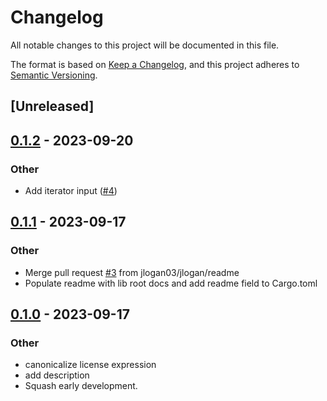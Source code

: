 # Changelog
All notable changes to this project will be documented in this file.

The format is based on [Keep a Changelog](https://keepachangelog.com/en/1.0.0/),
and this project adheres to [Semantic Versioning](https://semver.org/spec/v2.0.0.html).

## [Unreleased]

## [0.1.2](https://github.com/jlogan03/strobe/compare/v0.1.1...v0.1.2) - 2023-09-20

### Other
- Add iterator input ([#4](https://github.com/jlogan03/strobe/pull/4))

## [0.1.1](https://github.com/jlogan03/strobe/compare/v0.1.0...v0.1.1) - 2023-09-17

### Other
- Merge pull request [#3](https://github.com/jlogan03/strobe/pull/3) from jlogan03/jlogan/readme
- Populate readme with lib root docs and add readme field to Cargo.toml

## [0.1.0](https://github.com/jlogan03/strobe/releases/tag/v0.1.0) - 2023-09-17

### Other
- canonicalize license expression
- add description
- Squash early development.
